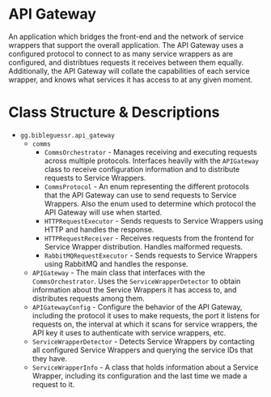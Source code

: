 # API Gateway

An application which bridges the front-end and the network of service wrappers that support the overall application. The
API Gateway uses a configured protocol to connect to as many service wrappers as are configured, and distribtues
requests it receives between them equally. Additionally, the API Gateway will collate the capabilities of each service
wrapper, and knows what services it has access to at any given moment.

# Class Structure & Descriptions

- `gg.bibleguessr.api_gateway`
    - `comms`
        - `CommsOrchestrator` - Manages receiving and executing requests across multiple protocols. Interfaces heavily
          with the `APIGateway` class to receive configuration information and to distribute requests to Service
          Wrappers.
        - `CommsProtocol` - An enum representing the different protocols that the API Gateway can use to send requests
          to Service Wrappers. Also the enum used to determine which protocol the API Gateway will use when started.
        - `HTTPRequestExecutor` - Sends requests to Service Wrappers using HTTP and handles the response.
        - `HTTPRequestReceiver` - Receives requests from the frontend for Service Wrapper distribution. Handles
          malformed requests.
        - `RabbitMQRequestExecutor` - Sends requests to Service Wrappers using RabbitMQ and handles the response.
    - `APIGateway` - The main class that interfaces with the `CommsOrchestrator`. Uses the `ServiceWrapperDetector` to
      obtain information about the Service Wrappers it has access to, and distributes requests among them.
    - `APIGatewayConfig` - Configure the behavior of the API Gateway, including the protocol it uses to make requests,
      the port it listens for requests on, the interval at which it scans for service wrappers, the API key it uses to
      authenticate with service wrappers, etc.
    - `ServiceWrapperDetector` - Detects Service Wrappers by contacting all configured Service Wrappers and querying the
      service IDs that they have.
    - `ServiceWrapperInfo` - A class that holds information about a Service Wrapper, including its configuration and the
      last time we made a request to it.